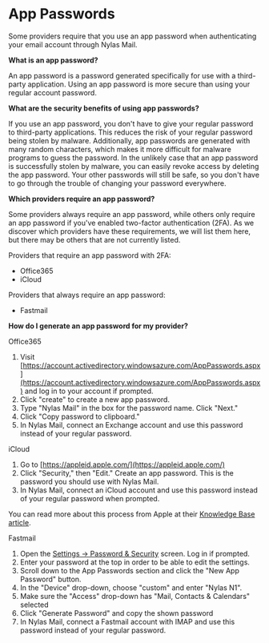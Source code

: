 <div id="container">

# App Passwords

Some providers require that you use an app password when authenticating your email account through Nylas Mail.

<span class="wysiwyg-font-size-large">**What is an app password?**</span>

An app password is a password generated specifically for use with a third-party application. Using an app password is more secure than using your regular account password.

<span class="wysiwyg-font-size-large">**What are the security benefits of using app passwords?**</span>

If you use an app password, you don't have to give your regular password to third-party applications. This reduces the risk of your regular password being stolen by malware. Additionally, app passwords are generated with many random characters, which makes it more difficult for malware programs to guess the password. In the unlikely case that an app password is successfully stolen by malware, you can easily revoke access by deleting the app password. Your other passwords will still be safe, so you don't have to go through the trouble of changing your password everywhere.

<span class="wysiwyg-font-size-large">**Which providers require an app password?**</span>

Some providers always require an app password, while others only require an app password if you've enabled two-factor authentication (2FA). As we discover which providers have these requirements, we will list them here, but there may be others that are not currently listed.

Providers that require an app password with 2FA:

*   Office365
*   iCloud

Providers that always require an app password:

*   Fastmail

<span class="wysiwyg-font-size-large">**How do I generate an app password for my provider?**</span>

<span class="wysiwyg-font-size-large">Office365</span>

1.  Visit [https://account.activedirectory.windowsazure.com/AppPasswords.aspx](https://account.activedirectory.windowsazure.com/AppPasswords.aspx) and log in to your account if prompted.
2.  Click "create" to create a new app password.
3.  Type "Nylas Mail" in the box for the password name. Click "Next."
4.  Click "Copy password to clipboard."
5.  In Nylas Mail, connect an Exchange account and use this password instead of your regular password.

<span class="wysiwyg-font-size-large">iCloud</span>

1.  Go to [https://appleid.apple.com/](https://appleid.apple.com/)
2.  Click "Security," then "Edit." Create an app password. This is the password you should use with Nylas Mail.
3.  In Nylas Mail, connect an iCloud account and use this password instead of your regular password when prompted.

You can read more about this process from Apple at their [Knowledge Base article](https://support.apple.com/en-us/HT204397).

<span class="wysiwyg-font-size-large">Fastmail</span>

1.  Open the [Settings → Password & Security](https://www.fastmail.com/go/settings/security/) screen. Log in if prompted.
2.  Enter your password at the top in order to be able to edit the settings.
3.  Scroll down to the App Passwords section and click the "New App Password" button.
4.  In the "Device" drop-down, choose "custom" and enter "Nylas N1".
5.  Make sure the "Access" drop-down has "Mail, Contacts & Calendars" selected
6.  Click "Generate Password" and copy the shown password
7.  In Nylas Mail, connect a Fastmail account with IMAP and use this password instead of your regular password.

</div>
